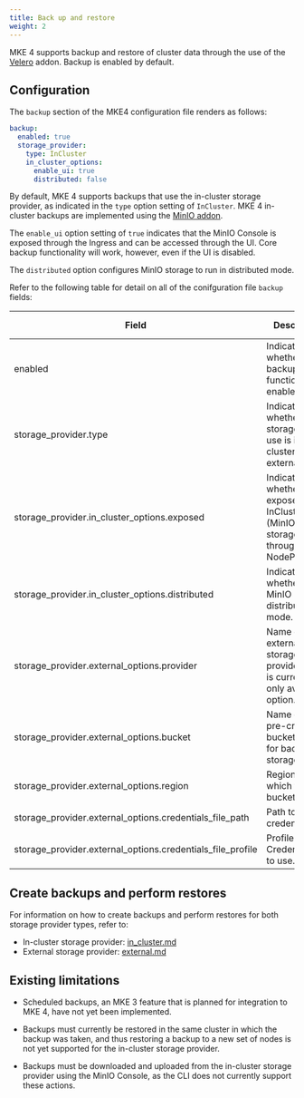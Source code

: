 ```yaml
---
title: Back up and restore
weight: 2
---
```


MKE 4 supports backup and restore of cluster data through the use of the
[Velero](https://velero.io/) addon. Backup is enabled by default.

## Configuration

The `backup` section of the MKE4 configuration file renders as follows:

```yaml
backup:
  enabled: true
  storage_provider:
    type: InCluster
    in_cluster_options:
      enable_ui: true
      distributed: false
```

By default, MKE 4 supports backups that use the in-cluster storage
provider, as indicated in the `type` option setting of `InCluster`. MKE 4
in-cluster backups are implemented using the [MinIO
addon](https://microk8s.io/docs/addon-minio).

The `enable_ui` option setting of `true` indicates that the MinIO Console is
exposed through the Ingress and can be accessed through the UI. Core
backup functionality will work, however, even if
the UI is disabled.

The `distributed` option configures MinIO storage to run in distributed mode.

Refer to the following table for detail on all of the conifguration file
`backup` fields:

| Field                                                      | Description                                                                        | Valid values        |  Default  |
|------------------------------------------------------------|------------------------------------------------------------------------------------|---------------------|:---------:|
| enabled                                                    | Indicates whether backup/restore functionality is enabled.                         | true, false         |    true   |
| storage_provider.type                                      | Indicates whether the storage type in use is in-cluster or external.               | InCluster, External | InCluster |
| storage_provider.in_cluster_options.exposed                | Indicates whether to expose InCluster (MinIO) storage through NodePort.            | true, false         |    true   |
| storage_provider.in_cluster_options.distributed            | Indicates whether to run MinIO in distributed mode.                                | true, false         |   false   |
| storage_provider.external_options.provider                 | Name of the external storage provider. AWS is currently the only available option. | aws                 |    aws    |
| storage_provider.external_options.bucket                   | Name of the pre-created bucket to use for backup storage.                          | ""                  |     ""    |
| storage_provider.external_options.region                   | Region in which the bucket exists.                                                 | ""                  |     ""    |
| storage_provider.external_options.credentials_file_path    | Path to the credentials file.                                                      | ""                  |     ""    |
| storage_provider.external_options.credentials_file_profile | Profile in the Credentials file to use.                                            | ""                  |     ""    |

## Create backups and perform restores

For information on how to create backups and perform restores for both storage
provider types, refer to:

- In-cluster storage provider: [in_cluster.md](in-cluster)
- External storage provider: [external.md](external)

## Existing limitations

- Scheduled backups, an MKE 3 feature that is planned for integration to MKE 4,
  have not yet been implemented.

- Backups must currently be restored in the same cluster in which the backup
  was taken, and thus restoring a backup to a new set of nodes is not yet
  supported for the in-cluster storage provider.

- Backups must be downloaded and uploaded from the in-cluster storage provider using the MinIO Console, as the CLI does not currently support these actions.